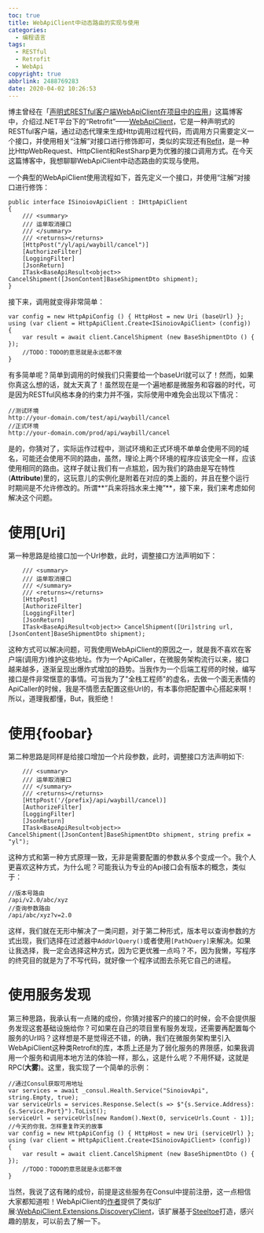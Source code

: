 ```yaml
---
toc: true
title: WebApiClient中动态路由的实现与使用
categories:
  - 编程语言
tags:
  - RESTful
  - Retrofit
  - WebApi
copyright: true
abbrlink: 2488769283
date: 2020-04-02 10:26:53
---
```

博主曾经在「[声明式RESTful客户端WebApiClient在项目中的应用](https://blog.yuanpei.me/posts/380519286/)」这篇博客中，介绍过.NET平台下的“Retrofit”——[WebApiClient](https://github.com/dotnetcore/WebApiClient)，它是一种声明式的RESTful客户端，通过动态代理来生成Http调用过程代码，而调用方只需要定义一个接口，并使用相关“注解”对接口进行修饰即可，类似的实现还有[Refit](https://github.com/reactiveui/refit)，是一种比HttpWebRequest、HttpClient和RestSharp更为优雅的接口调用方式。在今天这篇博客中，我想聊聊WebApiClient中动态路由的实现与使用。

一个典型的WebApiClient使用流程如下，首先定义一个接口，并使用“注解”对接口进行修饰：
```CSharp
public interface ISinoiovApiClient : IHttpApiClient
{
    /// <summary>
    /// 运单取消接口
    /// </summary>
    /// <returns></returns>
    [HttpPost("/yl/api/waybill/cancel")]
    [AuthorizeFilter]
    [LoggingFilter]
    [JsonReturn]
    ITask<BaseApiResult<object>> CancelShipment([JsonContent]BaseShipmentDto shipment);
}
```
接下来，调用就变得非常简单：
```CSharp
var config = new HttpApiConfig () { HttpHost = new Uri (baseUrl) };
using (var client = HttpApiClient.Create<ISinoiovApiClient> (config)) 
{
    var result = await client.CancelShipment (new BaseShipmentDto () { });
    //TODO：TODO的意思就是永远都不做
}
```
有多简单呢？简单到调用的时候我们只需要给一个baseUrl就可以了！然而，如果你真这么想的话，就太天真了！虽然现在是一个遍地都是微服务和容器的时代，可是因为RESTful风格本身的约束力并不强，实际使用中难免会出现以下情况：
```CSharp
//测试环境
http://your-domain.com/test/api/waybill/cancel
//正式环境
http://your-domain.com/prod/api/waybill/cancel
```
是的，你猜对了，实际运作过程中，测试环境和正式环境不单单会使用不同的域名，可能还会使用不同的路由，虽然，理论上两个环境的程序应该完全一样，应该使用相同的路由。这样子就让我们有一点尴尬，因为我们的路由是写在特性(**Attribute**)里的，这玩意儿的实例化是附着在对应的类上面的，并且在整个运行时期间是不允许修改的。所谓**“兵来将挡水来土掩”**，接下来，我们来考虑如何解决这个问题。

# 使用[Uri]
第一种思路是给接口加一个Url参数，此时，调整接口方法声明如下：
```
    /// <summary>
    /// 运单取消接口
    /// </summary>
    /// <returns></returns>
    [HttpPost]
    [AuthorizeFilter]
    [LoggingFilter]
    [JsonReturn]
    ITask<BaseApiResult<object>> CancelShipment([Uri]string url, [JsonContent]BaseShipmentDto shipment);
```
这种方式可以解决问题，可我使用WebApiClient的原因之一，就是我不喜欢在客户端(调用方)维护这些地址。作为一个ApiCaller，在微服务架构流行以来，接口越来越多，逐渐呈现出爆炸式增加的趋势。当我作为一个后端工程师的时候，编写接口是件非常惬意的事情。可当我为了"全栈工程师"的虚名，去做一个面无表情的ApiCaller的时候，我是不情愿去配置这些Url的，有本事你把配置中心搭起来啊！所以，道理我都懂，But，我拒绝！

# 使用{foobar}
第二种思路是同样是给接口增加一个片段参数，此时，调整接口方法声明如下:
```
    /// <summary>
    /// 运单取消接口
    /// </summary>
    /// <returns></returns>
    [HttpPost('/{prefix}/api/waybill/cancel)]
    [AuthorizeFilter]
    [LoggingFilter]
    [JsonReturn]
    ITask<BaseApiResult<object>> CancelShipment([JsonContent]BaseShipmentDto shipment, string prefix = "yl");
```
这种方式和第一种方式原理一致，无非是需要配置的参数从多个变成一个。我个人更喜欢这种方式，为什么呢？可能我认为专业的Api接口会有版本的概念，类似于：
```CSharp
//版本号路由
/api/v2.0/abc/xyz
//查询参数路由
/api/abc/xyz?v=2.0
```
这样，我们就在无形中解决了一类问题，对于第二种形式，版本号以查询参数的方式出现，我们选择在过滤器中`AddUrlQuery()`或者使用`[PathQuery]`来解决。如果让我选择，我一定会选择这种方式，因为它更优雅一点吗？不，因为我懒，写程序的终究目的就是为了不写代码，就好像一个程序试图去杀死它自己的进程。

# 使用服务发现
第三种思路，我承认有一点赌的成份，你猜对接客户的接口的时候，会不会提供服务发现这套基础设施给你？可如果在自己的项目里有服务发现，还需要再配置每个服务的Url吗？这样想是不是觉得还不错，的确，我们在微服务架构里引入WebApiClient这种类Retrofit的库，本质上还是为了弱化服务的界限感，如果我调用一个服务和调用本地方法的体验一样，那么，这是什么呢？不用怀疑，这就是RPC(**大雾**)。这里，我实现了一个简单的示例：
```
//通过Consul获取可用地址
var services = await _consul.Health.Service("SinoiovApi", string.Empty, true);
var serviceUrls = services.Response.Select(s => $"{s.Service.Address}:{s.Service.Port}").ToList();
serviceUrl = serviceUrls[new Random().Next(0, serviceUrls.Count - 1)];
//今天的你我，怎样重复昨天的故事
var config = new HttpApiConfig () { HttpHost = new Uri (serviceUrl) };
using (var client = HttpApiClient.Create<ISinoiovApiClient> (config)) 
{
    var result = await client.CancelShipment (new BaseShipmentDto () { });
    //TODO：TODO的意思就是永远都不做
}
```
当然，我说了这有赌的成份，前提是这些服务在Consul中提前注册，这一点相信大家都知道啦！WebApiClient的[作者](https://www.cnblogs.com/kewei/)提供了类似扩展:[WebApiClient.Extensions.DiscoveryClient](https://github.com/xljiulang/WebApiClient.Extensions/blob/master/WebApiClient.Extensions.DiscoveryClient/DiscoveryClientExtensions.cs)，该扩展基于[Steeltoe](https://github.com/SteeltoeOSS/steeltoe)打造，感兴趣的朋友，可以前去了解一下。